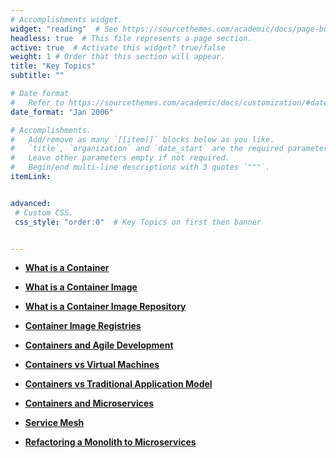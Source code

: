 ```yaml
---
# Accomplishments widget.
widget: "reading"  # See https://sourcethemes.com/academic/docs/page-builder/
headless: true  # This file represents a page section.
active: true  # Activate this widget? true/false
weight: 1 # Order that this section will appear.
title: "Key Topics"
subtitle: ""

# Date format
#   Refer to https://sourcethemes.com/academic/docs/customization/#date-format
date_format: "Jan 2006"

# Accomplishments.
#   Add/remove as many `[[item]]` blocks below as you like.
#   `title`, `organization` and `date_start` are the required parameters.
#   Leave other parameters empty if not required.
#   Begin/end multi-line descriptions with 3 quotes `"""`.
itemLink:


advanced:
 # Custom CSS. 
 css_style: "order:0"  # Key Topics on first then banner 


---
```


- **[What is a Container](/display/containers/What+is+a+Container)**  

- **[What is a Container Image](/display/containers/What+is+a+Container+Image)** 
- **[What is a Container Image Repository](/display/containers/What+is+a+Container+Image+Repository)**  


- **[Container Image Registries](/display/containers/Container+Image+Registries)**  
- **[Containers and Agile Development](/display/containers/Containers+and+Agile+Development)** 
- **[Containers vs Virtual Machines](/display/containers/Containers+vs+Virtual+Machines)** 
- **[Containers vs Traditional Application Model](/display/containers/Containers+vs+Traditional+Application+Model)** 
- **[Containers and Microservices](/display/containers/Containers+and+Microservices)**
- **[Service Mesh](/display/containers/Service+Mesh)**
- **[Refactoring a Monolith to Microservices](/display/containers/Refactoring+a+Monolith+to+Microservices)**


